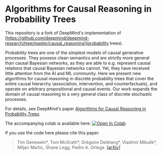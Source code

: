 # Algorithms for Causal Reasoning in Probability Trees

This repository is a fork of DeepMind's implementation of [https://github.com/deepmind/deepmind-research/tree/master/causal_reasoning](probability trees).


Probability trees are one of the simplest models of causal generative processes.
They possess clean semantics and are strictly more general than causal Bayesian
networks, as they are able to e.g. represent causal relations that causal Bayesian
networks cannot. Yet, they have received little attention from the AI and ML
community. Here we present new algorithms for causal reasoning in discrete
probability trees that cover the entire causal hierarchy (association, intervention,
and counterfactuals), and operate on arbitrary propositional and causal events. Our
work expands the domain of causal reasoning to a very general class of discrete
stochastic processes.

For details, see DeepMind's paper [Algorithms for Causal Reasoning in Probability Trees](https://arxiv.org/abs/2010.12237).

The accompanying colab is available here:
[![Open In Colab](https://colab.research.google.com/assets/colab-badge.svg)](https://colab.research.google.com/github/deepmind/deepmind_research/blob/master/causal_reasoning/Causal_Reasoning_in_Probability_Trees.ipynb)

If you use the code here please cite this paper.

> Tim Genewein*, Tom McGrath*, Grégoire Delétang*, Vladimir Mikulik*, Miljan Martic, Shane Legg, Pedro A. Ortega. [\[arXiv\]](https://arxiv.org/abs/2010.12237)

